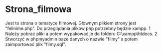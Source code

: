 # Strona_filmowa
Jest to strona o tematyce filmowej.
Głownym plikiem strony jest "felinime.php". Do przeglądania plików php potrzebny będzie xampp.
1 Należy pobrać pliki a potem wypakować je do folderu C:\xampp\htdocs.
2 Stworzyć w phpmyadmin baze danych o nazwie "filmy" a potem zaimportować plik "filmy.sql".
